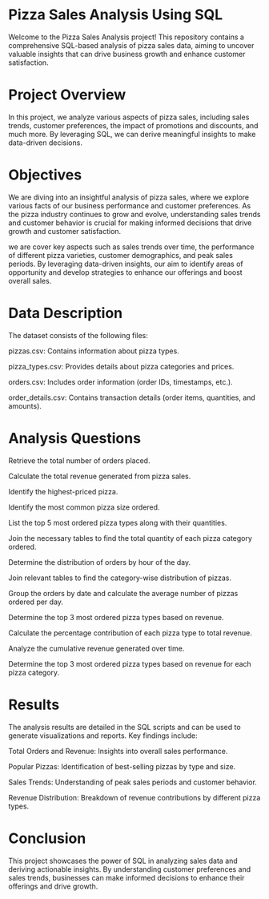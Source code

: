 # Pizza Sales Analysis Using SQL
Welcome to the Pizza Sales Analysis project! This repository contains a comprehensive SQL-based analysis of pizza sales data, aiming to uncover valuable insights that can drive business growth and enhance customer satisfaction.

# Project Overview
In this project, we analyze various aspects of pizza sales, including sales trends, customer preferences, the impact of promotions and discounts, and much more. By leveraging SQL, we can derive meaningful insights to make data-driven decisions.

# Objectives
We are diving into an insightful analysis of pizza sales, where we  explore various facts of our business performance and customer preferences. As the pizza industry continues to grow and evolve, understanding sales trends and customer behavior is crucial for making informed decisions that drive growth and customer satisfaction.
 
we are cover key aspects such as sales trends over time, the performance of different pizza varieties, customer demographics, and peak sales periods. By leveraging data-driven insights, our aim to identify areas of opportunity and develop strategies to enhance our offerings and boost overall sales.


# Data Description
The dataset consists of the following files:

pizzas.csv: Contains information about pizza types.

pizza_types.csv: Provides details about pizza categories and prices.

orders.csv: Includes order information (order IDs, timestamps, etc.).

order_details.csv: Contains transaction details (order items, quantities, and amounts).

# Analysis Questions
Retrieve the total number of orders placed.

Calculate the total revenue generated from pizza sales.

Identify the highest-priced pizza.

Identify the most common pizza size ordered.

List the top 5 most ordered pizza types along with their quantities.

Join the necessary tables to find the total quantity of each pizza category ordered.

Determine the distribution of orders by hour of the day.

Join relevant tables to find the category-wise distribution of pizzas.

Group the orders by date and calculate the average number of pizzas ordered per day.

Determine the top 3 most ordered pizza types based on revenue.

Calculate the percentage contribution of each pizza type to total revenue.

Analyze the cumulative revenue generated over time.

Determine the top 3 most ordered pizza types based on revenue for each pizza category.

# Results
The analysis results are detailed in the SQL scripts and can be used to generate visualizations and reports. Key findings include:

Total Orders and Revenue: Insights into overall sales performance.

Popular Pizzas: Identification of best-selling pizzas by type and size.

Sales Trends: Understanding of peak sales periods and customer behavior.

Revenue Distribution: Breakdown of revenue contributions by different pizza types.

# Conclusion
This project showcases the power of SQL in analyzing sales data and deriving actionable insights. By understanding customer preferences and sales trends, businesses can make informed decisions to enhance their offerings and drive growth.

